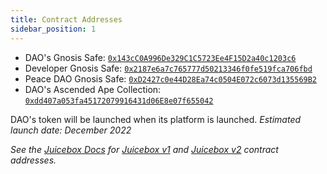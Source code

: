 ```yaml
---
title: Contract Addresses
sidebar_position: 1
---
```


-   DAO's Gnosis Safe: [`0x143cC0A996De329C1C5723Ee4F15D2a40c1203c6`](https://etherscan.io/address/0x143cC0A996De329C1C5723Ee4F15D2a40c1203c6)
-   Developer Gnosis Safe: [`0x2187e6a7c765777d50213346f0fe519fca706fbd`](https://etherscan.io/address/0x2187e6a7c765777d50213346f0fe519fca706fbd)
-   Peace DAO Gnosis Safe: [`0xD2427c0e44D28Ea74c0504E072c6073d135569B2`](https://etherscan.io/address/0xD2427c0e44D28Ea74c0504E072c6073d135569B2)
-   DAO's Ascended Ape Collection: [`0xdd407a053fa45172079916431d06E8e07f655042`](https://etherscan.io/token/0xdd407a053fa45172079916431d06e8e07f655042)

DAO's token will be launched when its platform is launched. _Estimated launch date: December 2022_

_See the [Juicebox Docs](https://info.juicebox.money) for [Juicebox v1](https://info.juicebox.money/dev/protocol-v1/resources/contract-addresses) and [Juicebox v2](https://info.juicebox.money/dev/resources/addresses) contract addresses._
